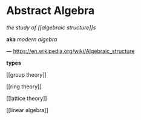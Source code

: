 # Abstract Algebra

_the study of [[algebraic structure]]s_

**aka** _modern algebra_

&mdash; <https://en.wikipedia.org/wiki/Algebraic_structure>

**types**

[[group theory]]

[[ring theory]]

[[lattice theory]]

[[linear algebra]]

